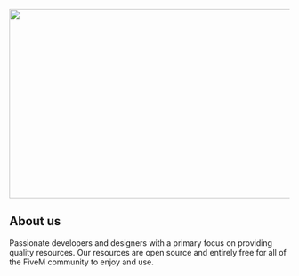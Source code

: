 <p align="center">
    <img width="612" height="340" src="https://i.imgur.com/9ixxoCn.png">
</p>

## About us
Passionate developers and designers with a primary focus on providing quality resources. Our resources are open source and entirely free for all of the FiveM community to enjoy and use.